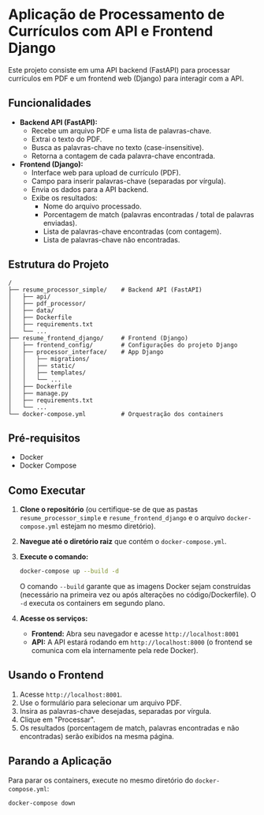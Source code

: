 # Aplicação de Processamento de Currículos com API e Frontend Django

Este projeto consiste em uma API backend (FastAPI) para processar currículos em PDF e um frontend web (Django) para interagir com a API.

## Funcionalidades

- **Backend API (FastAPI):**
    - Recebe um arquivo PDF e uma lista de palavras-chave.
    - Extrai o texto do PDF.
    - Busca as palavras-chave no texto (case-insensitive).
    - Retorna a contagem de cada palavra-chave encontrada.
- **Frontend (Django):**
    - Interface web para upload de currículo (PDF).
    - Campo para inserir palavras-chave (separadas por vírgula).
    - Envia os dados para a API backend.
    - Exibe os resultados:
        - Nome do arquivo processado.
        - Porcentagem de match (palavras encontradas / total de palavras enviadas).
        - Lista de palavras-chave encontradas (com contagem).
        - Lista de palavras-chave não encontradas.

## Estrutura do Projeto

```
/
├── resume_processor_simple/    # Backend API (FastAPI)
│   ├── api/
│   ├── pdf_processor/
│   ├── data/
│   ├── Dockerfile
│   ├── requirements.txt
│   └── ...
├── resume_frontend_django/     # Frontend (Django)
│   ├── frontend_config/        # Configurações do projeto Django
│   ├── processor_interface/    # App Django
│   │   ├── migrations/
│   │   ├── static/
│   │   ├── templates/
│   │   └── ...
│   ├── Dockerfile
│   ├── manage.py
│   ├── requirements.txt
│   └── ...
└── docker-compose.yml          # Orquestração dos containers
```

## Pré-requisitos

- Docker
- Docker Compose

## Como Executar

1.  **Clone o repositório** (ou certifique-se de que as pastas `resume_processor_simple` e `resume_frontend_django` e o arquivo `docker-compose.yml` estejam no mesmo diretório).
2.  **Navegue até o diretório raiz** que contém o `docker-compose.yml`.
3.  **Execute o comando:**
    ```bash
    docker-compose up --build -d
    ```
    O comando `--build` garante que as imagens Docker sejam construídas (necessário na primeira vez ou após alterações no código/Dockerfile). O `-d` executa os containers em segundo plano.

4.  **Acesse os serviços:**
    - **Frontend:** Abra seu navegador e acesse `http://localhost:8001`
    - **API:** A API estará rodando em `http://localhost:8000` (o frontend se comunica com ela internamente pela rede Docker).

## Usando o Frontend

1.  Acesse `http://localhost:8001`.
2.  Use o formulário para selecionar um arquivo PDF.
3.  Insira as palavras-chave desejadas, separadas por vírgula.
4.  Clique em "Processar".
5.  Os resultados (porcentagem de match, palavras encontradas e não encontradas) serão exibidos na mesma página.

## Parando a Aplicação

Para parar os containers, execute no mesmo diretório do `docker-compose.yml`:

```bash
docker-compose down
```
